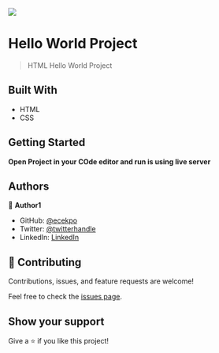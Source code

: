 ![](https://img.shields.io/badge/Microverse-blueviolet)

# Hello World Project

> HTML Hello World Project


## Built With

- HTML 
- CSS


## Getting Started

**Open Project in your COde editor and run is using live server**

## Authors

👤 **Author1**

- GitHub: [@ecekpo](https://github.com/ecekpo)
- Twitter: [@twitterhandle](https://twitter.com/twitterhandle)
- LinkedIn: [LinkedIn](https://linkedin.com/in/linkedinhandle)



## 🤝 Contributing

Contributions, issues, and feature requests are welcome!

Feel free to check the [issues page](../../issues/).

## Show your support

Give a ⭐️ if you like this project!

